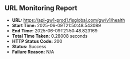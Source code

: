 ## URL Monitoring Report

- **URL:** https://api-gw1-prod1.fisglobal.com/gw/v1/health
- **Start Time:** 2025-06-09T21:50:48.543089
- **End Time:** 2025-06-09T21:50:48.823169
- **Total Time Taken:** 0.28008 seconds
- **HTTP Status Code:** 200
- **Status:** Success
- **Failure Reason:** N/A

